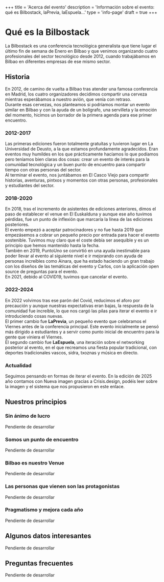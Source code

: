 +++
title = 'Acerca del evento'
description = 'Información sobre el evento: qué es Bilbostack, laPrevia, laEspuela...'
type = 'info-page'
draft = true
+++

# Qué es la Bilbostack

La Bilbostack es una conferencia tecnológica generalista que tiene lugar el último fin de semana de Enero en Bilbao y que venimos organizando cuatro profesionales del sector tecnológico desde 2012, cuando trabajábamos en Bilbao en diferentes empresas de ese mismo sector.

## Historia
En 2012, de camino de vuelta a Bilbao tras atender una famosa conferencia en Madrid, los cuatro organizadores decidimos compartir una cerveza mientras esperábamos a nuestro avión, que venía con retraso.  
Durante esas cervezas, nos planteamos si podríamos montar un evento similar en Bilbao y con la ayuda de un bolígrafo, una servilleta y la emoción del momento, hicimos un borrador de la primera agenda para ese primer encuentro.

### 2012-2017
Las primeras ediciones fueron totalmente gratuítas y tuvieron lugar en La Universidad de Deusto, a la que estamos profundamente agradecidos. Eran eventos muy humildes en los que prácticamente hacíamos lo que podíamos pero teníamos bien claras dos cosas: crear un evento de interés para la comunidad tecnológica y un buen punto de encuentro para compartir tiempo con otras personas del sector.  
Al terminar el evento, nos juntábamos en El Casco Viejo para compartir historias, aventuras, pintxos y momentos con otras personas, profesionales y estudiantes del sector.  

### 2018-2020
En 2018, tras el incremento de asistentes de ediciones anteriores, dimos el paso de establecer el venue en El Euskalduna y aunque ese año tuvimos pérdidas, fue un punto de inflexión que marcaría la línea de las ediciones posteriores.  
El evento empezó a aceptar patrocinadores y no fue hasta 2019 que empezásemos a cobrar un pequeño precio por entrada para hacer el evento sostenible. Tuvimos muy claro que el coste debía ser asequible y es un principio que hemos mantenido hasta la fecha.  
También en 2019, PuntoUno se convirtió en una ayuda inestimable para poder llevar al evento al siguiente nivel e ir mejorando con ayuda de personas increíbles como Ainara, que ha estado haciendo un gran trabajo con los diseños de las temáticas del evento y Carlos, con la aplicación open source de preguntas para el evento.  
En 2021, debido al COVID19, tuvimos que cancelar el evento.

### 2022-2024
En 2022 volvimos tras ese parón del Covid, reducimos el aforo por precaución y aunque nuestras expectativas eran bajas, la respuesta de la comunidad fue increíble, lo que nos cargó las pilas para iterar el evento e ir introduciendo cosas nuevas.  
El primer cambio fue **LaPrevia**, un pequeño evento que celebramos el Viernes antes de la conferencia principal. Este evento inicialmente se pensó más dirigido a estudiantes y a servir como punto inicial de encuentro para la gente que viniera el Viernes.  
El segundo cambio fue **LaEspuela**, una iteración sobre el networking posterior al evento, en el que recreamos una fiesta popular tradicional, con deportes tradicionales vascos, sidra, txoznas y música en directo.  

### Actualidad
Seguimos pensando en formas de iterar el evento. En la edición de 2025 año contamos con Nueva imagen gracias a Crisis.design, podéis leer sobre la imagen y el sistema que nos propusieron en este enlace.  


## Nuestros principios

### Sin ánimo de lucro
Pendiente de desarrollar

### Somos un punto de encuentro
Pendiente de desarrollar

### Bilbao es nuestro Venue
Pendiente de desarrollar

### Las personas que vienen son las protagonistas
Pendiente de desarrollar

### Pragmatismo y mejora cada año
Pendiente de desarrollar

## Algunos datos interesantes
Pendiente de desarrollar

## Preguntas frecuentes
Pendiente de desarrollar

